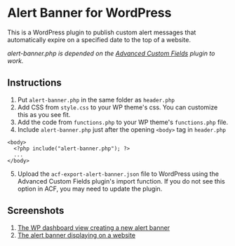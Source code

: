 # Alert Banner for WordPress
This is a WordPress plugin to publish custom alert messages that automatically expire on a specified date to the top of a website. 

*alert-banner.php is depended on the [Advanced Custom Fields](https://www.advancedcustomfields.com/) plugin to work.*

## Instructions
1. Put `alert-banner.php` in the same folder as `header.php`
2. Add CSS from `style.css` to your WP theme's css. You can customize this as you see fit.
3. Add the code from `functions.php` to your WP theme's `functions.php` file.
4. Include `alert-banner.php` just after the opening `<body>` tag in `header.php`
```
<body>
  <?php include("alert-banner.php"); ?>
  ...
</body>
```
5. Upload the `acf-export-alert-banner.json` file to WordPress using the Advanced Custom Fields plugin's import function. If you do not see this option in ACF, you may need to update the plugin.

## Screenshots
1. [The WP dashboard view creating a new alert banner](screenshots/alert-banner-dashboard.png)
2. [The alert banner displaying on a website](screenshots/alert-banner-display.png)
